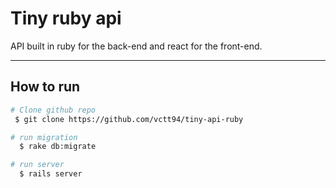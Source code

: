 # Tiny ruby api

API built in ruby for the back-end and react for the front-end.

-------------------------------------------------------------------------------------------------------------------------------------------------------------------------------

## How to run

```bash
# Clone github repo
 $ git clone https://github.com/vctt94/tiny-api-ruby

# run migration
  $ rake db:migrate 

# run server
  $ rails server  


```